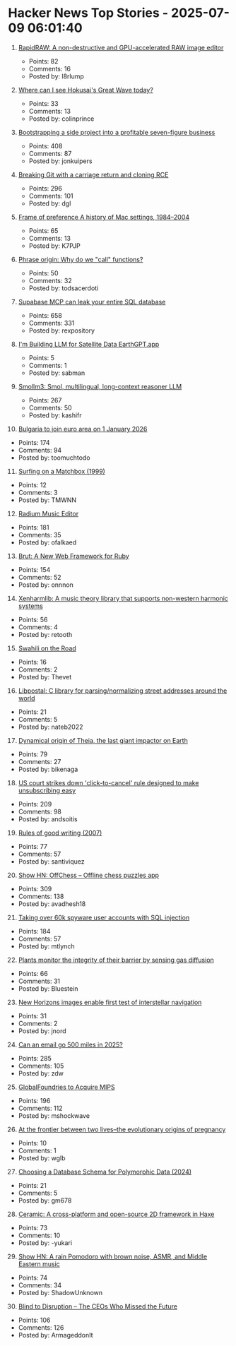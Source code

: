 # Hacker News Top Stories - 2025-07-09 06:01:40

1. [RapidRAW: A non-destructive and GPU-accelerated RAW image editor](https://github.com/CyberTimon/RapidRAW)
   - Points: 82
   - Comments: 16
   - Posted by: l8rlump

2. [Where can I see Hokusai's Great Wave today?](https://greatwavetoday.com/)
   - Points: 33
   - Comments: 13
   - Posted by: colinprince

3. [Bootstrapping a side project into a profitable seven-figure business](https://projectionlab.com/blog/we-reached-1m-arr-with-zero-funding)
   - Points: 408
   - Comments: 87
   - Posted by: jonkuipers

4. [Breaking Git with a carriage return and cloning RCE](https://dgl.cx/2025/07/git-clone-submodule-cve-2025-48384)
   - Points: 296
   - Comments: 101
   - Posted by: dgl

5. [Frame of preference A history of Mac settings, 1984–2004](https://aresluna.org/frame-of-preference/)
   - Points: 65
   - Comments: 13
   - Posted by: K7PJP

6. [Phrase origin: Why do we "call" functions?](https://quuxplusone.github.io/blog/2025/04/04/etymology-of-call/)
   - Points: 50
   - Comments: 32
   - Posted by: todsacerdoti

7. [Supabase MCP can leak your entire SQL database](https://www.generalanalysis.com/blog/supabase-mcp-blog)
   - Points: 658
   - Comments: 331
   - Posted by: rexpository

8. [I'm Building LLM for Satellite Data EarthGPT.app](https://www.earthgpt.app/)
   - Points: 5
   - Comments: 1
   - Posted by: sabman

9. [Smollm3: Smol, multilingual, long-context reasoner LLM](https://huggingface.co/blog/smollm3)
   - Points: 267
   - Comments: 50
   - Posted by: kashifr

10. [Bulgaria to join euro area on 1 January 2026](https://www.ecb.europa.eu//press/pr/date/2025/html/ecb.pr250708~b9676a9fa8.en.html)
   - Points: 174
   - Comments: 94
   - Posted by: toomuchtodo

11. [Surfing on a Matchbox (1999)](http://news.bbc.co.uk/2/hi/science/nature/276762.stm)
   - Points: 12
   - Comments: 3
   - Posted by: TMWNN

12. [Radium Music Editor](http://users.notam02.no/~kjetism/radium/)
   - Points: 181
   - Comments: 35
   - Posted by: ofalkaed

13. [Brut: A New Web Framework for Ruby](https://naildrivin5.com/blog/2025/07/08/brut-a-new-web-framework-for-ruby.html)
   - Points: 154
   - Comments: 52
   - Posted by: onnnon

14. [Xenharmlib: A music theory library that supports non-western harmonic systems](https://xenharmlib.readthedocs.io/en/latest/)
   - Points: 56
   - Comments: 4
   - Posted by: retooth

15. [Swahili on the Road](https://www.historytoday.com/archive/behind-times/swahili-road)
   - Points: 16
   - Comments: 2
   - Posted by: Thevet

16. [Libpostal: C library for parsing/normalizing street addresses around the world](https://github.com/openvenues/libpostal)
   - Points: 21
   - Comments: 5
   - Posted by: nateb2022

17. [Dynamical origin of Theia, the last giant impactor on Earth](https://arxiv.org/abs/2507.01826)
   - Points: 79
   - Comments: 27
   - Posted by: bikenaga

18. [US court strikes down 'click-to-cancel' rule designed to make unsubscribing easy](https://www.theguardian.com/us-news/2025/jul/08/court-click-to-cancel-ruling)
   - Points: 209
   - Comments: 98
   - Posted by: andsoitis

19. [Rules of good writing (2007)](https://dilbertblog.typepad.com/the_dilbert_blog/2007/06/the_day_you_bec.html)
   - Points: 77
   - Comments: 57
   - Posted by: santiviquez

20. [Show HN: OffChess – Offline chess puzzles app](https://offchess.com)
   - Points: 309
   - Comments: 138
   - Posted by: avadhesh18

21. [Taking over 60k spyware user accounts with SQL injection](https://ericdaigle.ca/posts/taking-over-60k-spyware-user-accounts/)
   - Points: 184
   - Comments: 57
   - Posted by: mtlynch

22. [Plants monitor the integrity of their barrier by sensing gas diffusion](https://www.nature.com/articles/s41586-025-09223-4)
   - Points: 66
   - Comments: 31
   - Posted by: Bluestein

23. [New Horizons images enable first test of interstellar navigation](https://www.newscientist.com/article/2486823-new-horizons-images-enable-first-test-of-interstellar-navigation/)
   - Points: 31
   - Comments: 2
   - Posted by: jnord

24. [Can an email go 500 miles in 2025?](https://flak.tedunangst.com/post/can-an-email-go-500-miles-in-2025)
   - Points: 285
   - Comments: 105
   - Posted by: zdw

25. [GlobalFoundries to Acquire MIPS](https://mips.com/press-releases/gf-mips/)
   - Points: 196
   - Comments: 112
   - Posted by: mshockwave

26. [At the frontier between two lives–the evolutionary origins of pregnancy](https://phys.org/news/2025-07-frontier-evolutionary-pregnancy.html)
   - Points: 10
   - Comments: 1
   - Posted by: wglb

27. [Choosing a Database Schema for Polymorphic Data (2024)](https://www.dolthub.com/blog/2024-06-25-polymorphic-associations/)
   - Points: 21
   - Comments: 5
   - Posted by: gm678

28. [Ceramic: A cross-platform and open-source 2D framework in Haxe](https://ceramic-engine.com/)
   - Points: 73
   - Comments: 10
   - Posted by: -yukari

29. [Show HN: A rain Pomodoro with brown noise, ASMR, and Middle Eastern music](https://forgetoolz.com/rain-pomodoro)
   - Points: 74
   - Comments: 34
   - Posted by: ShadowUnknown

30. [Blind to Disruption – The CEOs Who Missed the Future](https://steveblank.com/2025/07/08/blind-to-disruption-the-ceos-who-missed-the-future/)
   - Points: 106
   - Comments: 126
   - Posted by: ArmageddonIt

